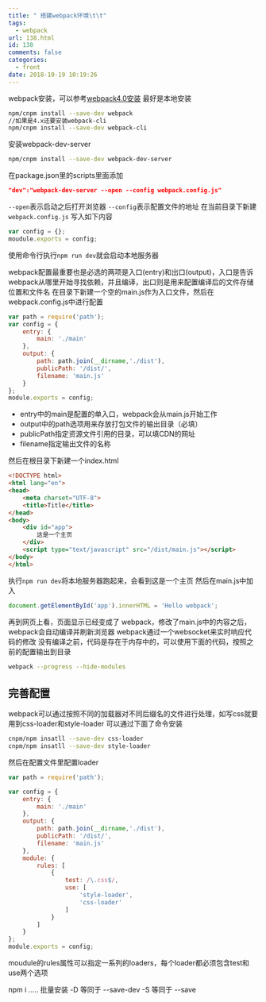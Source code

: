 ```yaml
---
title: " 搭建webpack环境\t\t"
tags:
  - webpack
url: 138.html
id: 138
comments: false
categories:
  - front
date: 2018-10-19 10:19:26
---
```


webpack安装，可以参考[webpack4.0安装](https://blog.csdn.net/qq_36407748/article/details/80968300)
最好是本地安装

```bash
npm/cnpm install --save-dev webpack
//如果是4.x还要安装webpack-cli
npm/cnpm install --save-dev webpack-cli
```
安装webpack-dev-server
    
```bash
npm/cnpm install --save-dev webpack-dev-server
```
在package.json里的scripts里面添加
    
```json
"dev":"webpack-dev-server --open --config webpack.config.js"
```
`--open`表示启动之后打开浏览器
`--config`表示配置文件的地址
在当前目录下新建`webpack.config.js`
写入如下内容
    

```javascript
var config = {};
moudule.exports = config;
```

使用命令行执行`npm run dev`就会启动本地服务器

webpack配置最重要也是必选的两项是入口(entry)和出口(output)，入口是告诉webpack从哪里开始寻找依赖，并且编译，出口则是用来配置编译后的文件存储位置和文件名
在目录下新建一个空的main.js作为入口文件，然后在webpack.config.js中进行配置
    

```javascript
var path = require('path');
var config = {
	entry: {
		main: './main'
	},
	output: {
		path: path.join(__dirname,'./dist'),
		publicPath: '/dist/',
		filename: 'main.js'
	}
};
module.exports = config;
```

- entry中的main是配置的单入口，webpack会从main.js开始工作
- output中的path选项用来存放打包文件的输出目录（必填）
- publicPath指定资源文件引用的目录，可以填CDN的网址
- filename指定输出文件的名称

然后在根目录下新建一个index.html

```html
<!DOCTYPE html>
<html lang="en">
<head>
    <meta charset="UTF-8">
    <title>Title</title>
</head>
<body>
	<div id="app">
		这是一个主页
	</div>
	<script type="text/javascript" src="/dist/main.js"></script>
</body>
</html>
```
执行`npm run dev`将本地服务器跑起来，会看到这是一个主页
然后在main.js中加入
    
```javascript
document.getElementById('app').innerHTML = 'Hello webpack';
```
再到网页上看，页面显示已经变成了 webpack，修改了main.js中的内容之后，webpack会自动编译并刷新浏览器
webpack通过一个websocket来实时响应代码的修改
没有编译之前，代码是存在于内存中的，可以使用下面的代码，按照之前的配置输出到目录
    
```bash
webpack --progress --hide-modules
```
## 完善配置  
webpack可以通过按照不同的加载器对不同后缀名的文件进行处理，如写css就要用到css-loader和style-loader
可以通过下面了命令安装
    
```bash
cnpm/npm insatll --save-dev css-loader
cnpm/npm insatll --save-dev style-loader
```
然后在配置文件里配置loader

```javascript
var path = require('path');

var config = {
	entry: {
		main: './main'
	},
	output: {
		path: path.join(__dirname,'./dist'),
		publicPath: '/dist/',
		filename: 'main.js'
	},
	module: {
		rules: [
			{
				test: /\.css$/,
				use: [
					'style-loader',
					'css-loader'
				]
			}
		]
	}
};
module.exports = config;
```
moudule的rules属性可以指定一系列的loaders，每个loader都必须包含test和use两个选项

npm i ..... 批量安装
-D 等同于 --save-dev
-S 等同于 --save